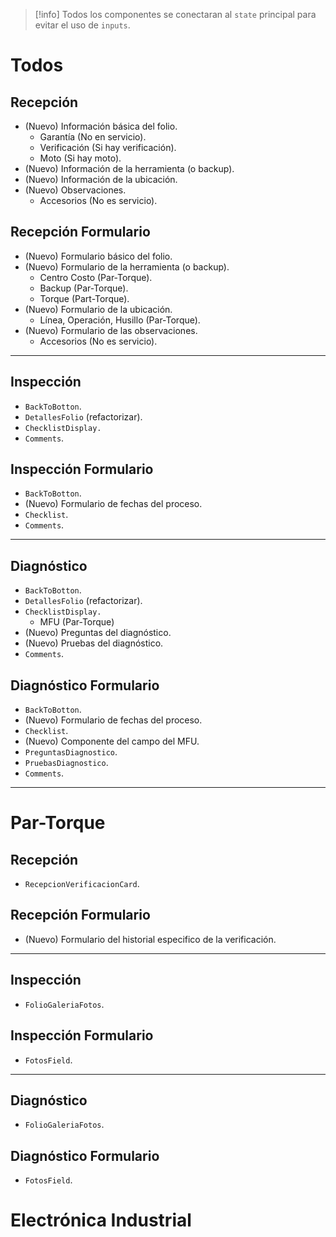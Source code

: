 
> [!info]
> Todos los componentes se conectaran al ``state`` principal para evitar el uso de ``inputs``.

# Todos
## Recepción
- (Nuevo) Información básica del folio.
	- Garantía (No en servicio).
	- Verificación (Si hay verificación).
	- Moto (Si hay moto).
- (Nuevo) Información de la herramienta (o backup).
- (Nuevo) Información de la ubicación.
- (Nuevo) Observaciones.
	- Accesorios (No es servicio).
## Recepción Formulario
- (Nuevo) Formulario básico del folio.
- (Nuevo) Formulario de la herramienta (o backup).
	- Centro Costo (Par-Torque).
	- Backup (Par-Torque).
	- Torque (Part-Torque).
- (Nuevo) Formulario de la ubicación.
	- Línea, Operación, Husillo (Par-Torque).
- (Nuevo) Formulario de las observaciones.
	- Accesorios (No es servicio).
---
## Inspección
- `BackToBotton`.
- `DetallesFolio` (refactorizar).
- `ChecklistDisplay.`
- `Comments`.
## Inspección Formulario
- `BackToBotton`.
- (Nuevo) Formulario de fechas del proceso.
- `Checklist`.
- `Comments`.
---
## Diagnóstico
- `BackToBotton`.
- `DetallesFolio` (refactorizar).
- `ChecklistDisplay.`
	- MFU (Par-Torque)
- (Nuevo) Preguntas del diagnóstico.
- (Nuevo) Pruebas del diagnóstico.
- `Comments`.
## Diagnóstico Formulario
- `BackToBotton`.
- (Nuevo) Formulario de fechas del proceso.
- `Checklist`.
- (Nuevo) Componente del campo del MFU.
- `PreguntasDiagnostico`.
- `PruebasDiagnostico`.
- `Comments`.
---
# Par-Torque
## Recepción
- ``RecepcionVerificacionCard``.
## Recepción Formulario
- (Nuevo) Formulario del historial especifico de la verificación.
---
## Inspección
- `FolioGaleriaFotos`.
## Inspección Formulario
- `FotosField`.
---
## Diagnóstico
- `FolioGaleriaFotos`.
## Diagnóstico Formulario
- `FotosField`.
# Electrónica Industrial